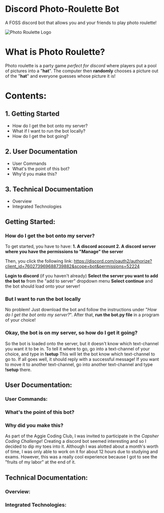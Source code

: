 # Discord Photo-Roulette Bot
A FOSS discord bot that allows you and your friends to play photo roulette!

![Photo Roulette Logo](https://i.imgur.com/iyf83jR.png)

# What is Photo Roulette?
Photo roulette is a party game *perfect for discord* where players put a pool of pictures into a "**hat**". The computer then **randomly** chooses a picture out of the "**hat**" and everyone guesses whose picture it is!

# Contents: 
## 1. Getting Started
- How do I get the bot onto my server?
- What if I want to run the bot locally?
- How do I get the bot going?
## 2. User Documentation
- User Commands
- What's the point of this bot?
- Why'd you make this?
## 3. Technical Documentation
- Overview
- Integrated Technologies

## Getting Started:
### How do I get the bot onto my server?
To get started, you have to have:
**1. A discord account
2. A discord server where you have the permissions to "Manage" the server**

Then, you click the following link:
https://discord.com/oauth2/authorize?client_id=760273969688739882&scope=bot&permissions=52224

**Login to discord** (if you haven't already)
**Select the server you want to add the bot to** from the "add to server" dropdown menu
**Select continue** and the bot should load onto your server!

### But I want to run the bot locally
No problem! Just download the bot and follow the instructions under "*How do I get the bot onto my server?*". After that, **run the bot.py file** in a program of your choice!

### Okay, the bot is on my server, so how do I get it going?
So the bot is loaded onto the server, but it doesn't know which text-channel you want it to be in. To tell it where to go, go into a text-channel of your choice, and type in **!setup**
This will let the bot know which text-channel to go to. If all goes well, it should reply with a successful message! If you want to move it to another text-channel, go into another text-channel and type **!setup** there.

## User Documentation:
### User Commands:
### What's the point of this bot?
### Why did you make this?
As part of the Aggie Coding Club, I was invited to participate in the *Capsher Coding Challenge*! Creating a discord bot seemed interesting and so I decided to dip my toes into it. Although I was alotted about a month's worth of time, I was only able to work on it for about 12 hours due to studying and exams. However, this was a really cool experience because I got to see the "fruits of my labor" at the end of it.
## Technical Documentation:
### Overview:
### Integrated Technologies:
